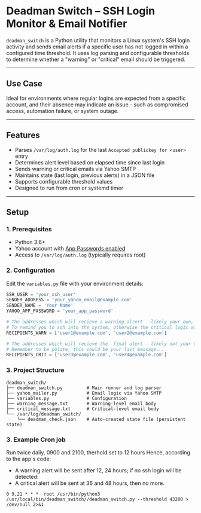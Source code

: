 # Deadman Switch – SSH Login Monitor & Email Notifier

`deadman_switch` is a Python utility that monitors a Linux system's SSH login activity and sends email alerts if a specific user has not logged in within a configured time threshold. It uses log parsing and configurable thresholds to determine whether a "warning" or "critical" email should be triggered.

---

## Use Case

Ideal for environments where regular logins are expected from a specific account, and their absence may indicate an issue - such as compromised access, automation failure, or system outage.

---

## Features

- Parses `/var/log/auth.log` for the last `Accepted publickey for <user>` entry
- Determines alert level based on elapsed time since last login
- Sends warning or critical emails via Yahoo SMTP
- Maintains state (last login, previous alerts) in a JSON file
- Supports configurable threshold values
- Designed to run from cron or systemd timer

---

## Setup

### 1. Prerequisites

- Python 3.6+
- Yahoo account with [App Passwords enabled](https://help.yahoo.com/kb/SLN15241.html)
- Access to `/var/log/auth.log` (typically requires root)

### 2. Configuration
Edit the `variables.py` file with your environment details:

```python
SSH_USER = 'your_ssh_user'
SENDER_ADDRESS = 'your_yahoo_email@example.com'
SENDER_NAME = 'Your Name'
YAHOO_APP_PASSWORD = 'your_app_password'

# The addresses which will recieve a warning alrert - likely your own,
# To remind you to ssh into the system, otherwise the critical logic will trigger
RECIPIENTS_WARN = ['user1@example.com', 'user2@example.com']

# The addresses which will recieve the  final alert - likely not your own.
# Remember to be polite, this could be your last message...
RECIPIENTS_CRIT = ['user3@example.com', 'user4@example.com']
```


### 3. Project Structure
```
deadman_switch/
├── deadman_switch.py         # Main runner and log parser
├── yahoo_mailer.py           # Email logic via Yahoo SMTP
├── variables.py              # Configuration
├── warning_message.txt       # Warning-level email body
├── critical_message.txt      # Critical-level email body
└── /var/log/deadman_switch/
    └── deadman_check.json    # Auto-created state file (persistent state)
```

### 3. Example Cron job
Run twice daily, 0900 and 2100, therhold set to 12 hours
Hence, according to the app's code: 
- A warning alert will be sent after 12, 24 hours; if no ssh login will be detected:
- A critical alert will be sent at 36 and 48 hours, then no more.  
```
0 9,21 * * *  root /usr/bin/python3 /usr/local/bin/deadman_switch//deadman_switch.py --threshold 43200 > /dev/null 2>&1
```

